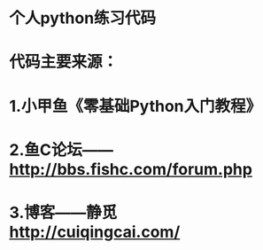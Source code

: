 ﻿# 个人python练习代码
# 代码主要来源：
# 1.小甲鱼《零基础Python入门教程》
# 2.鱼C论坛——http://bbs.fishc.com/forum.php
# 3.博客——静觅 http://cuiqingcai.com/
